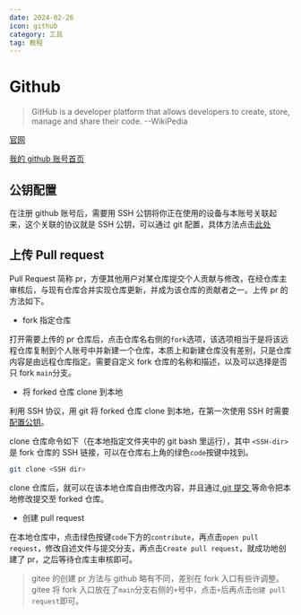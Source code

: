 ```yaml
---
date: 2024-02-26
icon: github
category: 工具
tag: 教程
---
```


# Github

> GitHub is a developer platform that allows developers to create, store, manage and share their code. --WikiPedia

[官网](https://github.com/)

[我的 github 账号首页](https://github.com/dream-oyh)

## 公钥配置

在注册 github 账号后，需要用 SSH 公钥将你正在使用的设备与本账号关联起来，这个关联的协议就是 SSH 公钥，可以通过 git 配置，具体方法点击[此处](git.md#ssh-配置)

## 上传 Pull request

Pull Request 简称 pr，方便其他用户对某仓库提交个人贡献与修改，在经仓库主审核后，与现有仓库合并实现仓库更新，并成为该仓库的贡献者之一。上传 pr 的方法如下。

- fork 指定仓库

打开需要上传的 pr 仓库后，点击仓库名右侧的`fork`选项，该选项相当于是将该远程仓库复制到个人账号中并新建一个仓库，本质上和新建仓库没有差别，只是仓库内容是由远程仓库指定。需要自定义 fork 仓库的名称和描述，以及可以选择是否只 fork `main`分支。

- 将 forked 仓库 clone 到本地

利用 SSH 协议，用 git 将 forked 仓库 clone 到本地，在第一次使用 SSH 时需要[配置公钥](git.md#ssh-配置)。

clone 仓库命令如下（在本地指定文件夹中的 git bash 里运行），其中 `<SSH-dir>`是 fork 仓库的 SSH 链接，可以在仓库右上角的绿色`code`按键中找到。

```sh
git clone <SSH dir>
```

clone 仓库后，就可以在该本地仓库自由修改内容，并且通过[ git 提交 ](git.md#畅游提交树)等命令把本地修改提交至 forked 仓库。

- 创建 pull request

在本地仓库中，点击绿色按键`code`下方的`contribute`，再点击`open pull request`，修改自述文件与提交分支，再点击`Create pull request`，就成功地创建了 pr，之后等待仓库主审核即可。

> gitee 的创建 pr 方法与 github 略有不同，差别在 fork 入口有些许调整。gitee 将 fork 入口放在了`main`分支右侧的`+`号中，点击`+`后再点击`创建 pull request`即可。
